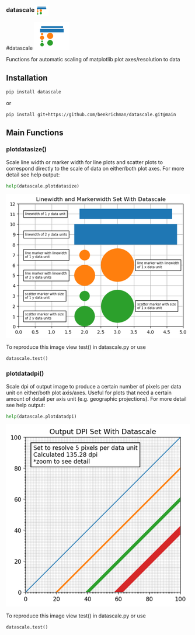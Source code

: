 <h3>datascale<img align="center" height="30" src="./images/datascale_icon.png"></h3>

#datascale ![icon](/images/datascale_icon.png?raw=true) 

Functions for automatic scaling of matplotlib plot axes/resolution to data

## Installation

```bash
pip install datascale
```

or

```bash
pip install git+https://github.com/benkrichman/datascale.git@main
```

## Main Functions

### plotdatasize()

Scale line width or marker width for line plots and scatter plots to correspond directly to the scale of data on either/both plot axes. For more detail see help output:
```python
help(datascale.plotdatasize)
```

![plotdatasize() example](/images/datascale_plotdatasize_test.png?raw=true)

To reproduce this image view test() in datascale.py or use
```python
datascale.test()
```

### plotdatadpi()

Scale dpi of output image to produce a certain number of pixels per data unit on either/both plot axis/axes. Useful for plots that need a certain amount of detail per axis unit (e.g. geographic projections). For more detail see help output:
```python
help(datascale.plotdatadpi)
```

![plotdatadpi() example](/images/datascale_plotdatadpi_test.png?raw=true)

To reproduce this image view test() in datascale.py or use
```python
datascale.test()
```

